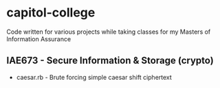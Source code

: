 capitol-college
===============

Code written for various projects while taking classes for my Masters of Information Assurance

IAE673 - Secure Information & Storage (crypto)
----------------------------------------------
* caesar.rb - Brute forcing simple caesar shift ciphertext
